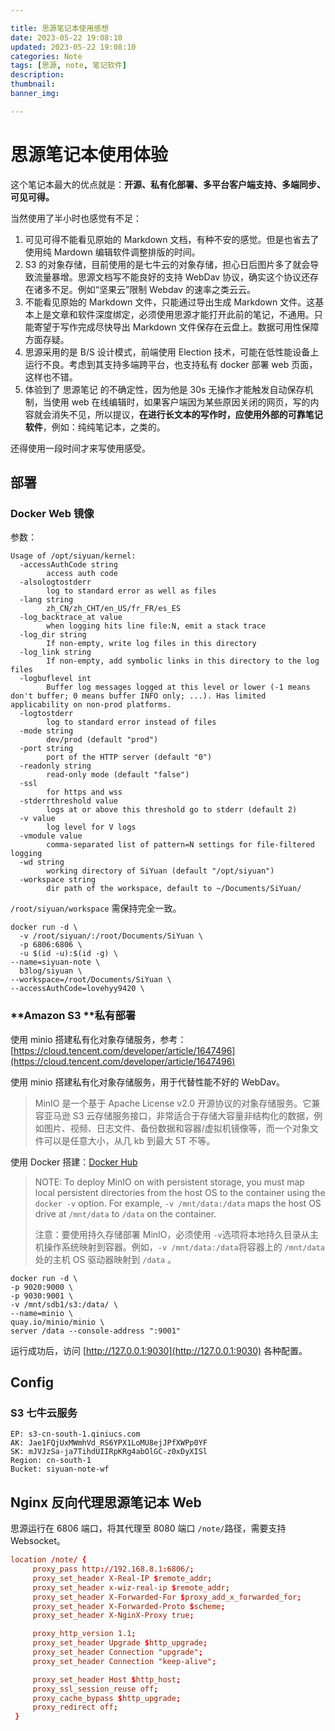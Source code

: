 ```yaml
---

title: 思源笔记本使用感想
date: 2023-05-22 19:08:10
updated: 2023-05-22 19:08:10
categories: Note
tags: [思源, note, 笔记软件]
description:
thumbnail:
banner_img:

---
```


# 思源笔记本使用体验

这个笔记本最大的优点就是：**开源、私有化部署、多平台客户端支持、多端同步、可见可得。**

当然使用了半小时也感觉有不足：

1. 可见可得不能看见原始的 Markdown 文档，有种不安的感觉。但是也省去了使用纯 Mardown 编辑软件调整排版的时间。
2. S3 的对象存储，目前使用的是七牛云的对象存储，担心日后图片多了就会导致流量暴增。思源文档写不能良好的支持 WebDav 协议，确实这个协议还存在诸多不足。例如“坚果云”限制 Webdav 的速率之类云云。
3. 不能看见原始的 Markdown 文件，只能通过导出生成 Markdown 文件。这基本上是文章和软件深度绑定，必须使用思源才能打开此前的笔记，不通用。只能寄望于写作完成尽快导出 Markdown 文件保存在云盘上。数据可用性保障方面存疑。
4. 思源采用的是 B/S 设计模式，前端使用 Election 技术，可能在低性能设备上运行不良。考虑到其支持多端跨平台，也支持私有 docker 部署 web 页面，这样也不错。
5. 体验到了 思源笔记 的不确定性，因为他是 30s 无操作才能触发自动保存机制，当使用 web 在线编辑时，如果客户端因为某些原因关闭的网页，写的内容就会消失不见，所以提议，**在进行长文本的写作时，应使用外部的可靠笔记软件**，例如：纯纯笔记本，之类的。

还得使用一段时间才来写使用感受。

## 部署

### Docker Web 镜像

参数：

```plaintext
Usage of /opt/siyuan/kernel:
  -accessAuthCode string
        access auth code
  -alsologtostderr
        log to standard error as well as files
  -lang string
        zh_CN/zh_CHT/en_US/fr_FR/es_ES
  -log_backtrace_at value
        when logging hits line file:N, emit a stack trace
  -log_dir string
        If non-empty, write log files in this directory
  -log_link string
        If non-empty, add symbolic links in this directory to the log files
  -logbuflevel int
        Buffer log messages logged at this level or lower (-1 means don't buffer; 0 means buffer INFO only; ...). Has limited applicability on non-prod platforms.
  -logtostderr
        log to standard error instead of files
  -mode string
        dev/prod (default "prod")
  -port string
        port of the HTTP server (default "0")
  -readonly string
        read-only mode (default "false")
  -ssl
        for https and wss
  -stderrthreshold value
        logs at or above this threshold go to stderr (default 2)
  -v value
        log level for V logs
  -vmodule value
        comma-separated list of pattern=N settings for file-filtered logging
  -wd string
        working directory of SiYuan (default "/opt/siyuan")
  -workspace string
        dir path of the workspace, default to ~/Documents/SiYuan/
```

​`/root/siyuan/workspace`​​ 需保持完全一致。

```shell
docker run -d \
  -v /root/siyuan/:/root/Documents/SiYuan \
  -p 6806:6806 \
  -u $(id -u):$(id -g) \
--name=siyuan-note \
  b3log/siyuan \
--workspace=/root/Documents/SiYuan \
--accessAuthCode=lovehyy9420 \
```

### **Amazon S3 ​**私有部署

使用 minio 搭建私有化对象存储服务，参考：[https://cloud.tencent.com/developer/article/1647496](https://cloud.tencent.com/developer/article/1647496)

使用 minio 搭建私有化对象存储服务，用于代替性能不好的 WebDav。

> MinIO 是一个基于 Apache License v2.0 开源协议的对象存储服务。它兼容亚马逊 S3 云存储服务接口，非常适合于存储大容量非结构化的数据，例如图片、视频、日志文件、备份数据和容器/虚拟机镜像等，而一个对象文件可以是任意大小，从几 kb 到最大 5T 不等。

使用 Docker 搭建：[Docker Hub](https://hub.docker.com/r/minio/minio/)

> NOTE: To deploy MinIO on with persistent storage, you must map local persistent directories from the host OS to the container using the `docker -v`​ option. For example, `-v /mnt/data:/data`​ maps the host OS drive at `/mnt/data`​ to `/data`​ on the container.
>
> 注意：要使用持久存储部署 MinIO，必须使用 `-v`​ 选项将本地持久目录从主机操作系统映射到容器。例如，`-v /mnt/data:/data`​ 将容器上的 `/mnt/data`​ 处的主机 OS 驱动器映射到 `/data`​ 。

```shell
docker run -d \
-p 9020:9000 \
-p 9030:9001 \
-v /mnt/sdb1/s3:/data/ \
--name=minio \
quay.io/minio/minio \
server /data --console-address ":9001"
```

运行成功后，访问 [http://127.0.0.1:9030](http://127.0.0.1:9030) 各种配置。

## Config

### S3 七牛云服务

```text
EP: s3-cn-south-1.qiniucs.com
AK: Jae1FQjUxMWmhVd_RS6YPX1LoMU8ejJPfXWPp0YF
SK: mJVJzSa-ja7TihdUIIRpKRg4abOlGC-z0xDyXISl
Region: cn-south-1
Bucket: siyuan-note-wf
```

## Nginx 反向代理思源笔记本 Web

思源运行在 6806 端口，将其代理至 8080 端口 `/note/`​ 路径，需要支持 Websocket。

```conf
location /note/ {
     proxy_pass http://192.168.8.1:6806/;
     proxy_set_header X-Real-IP $remote_addr;
     proxy_set_header x-wiz-real-ip $remote_addr;
     proxy_set_header X-Forwarded-For $proxy_add_x_forwarded_for;
     proxy_set_header X-Forwarded-Proto $scheme;
     proxy_set_header X-NginX-Proxy true;

     proxy_http_version 1.1;
     proxy_set_header Upgrade $http_upgrade;
     proxy_set_header Connection "upgrade";
     proxy_set_header Connection "keep-alive";

     proxy_set_header Host $http_host;
     proxy_ssl_session_reuse off;
     proxy_cache_bypass $http_upgrade;
     proxy_redirect off;
 }
```

‍
